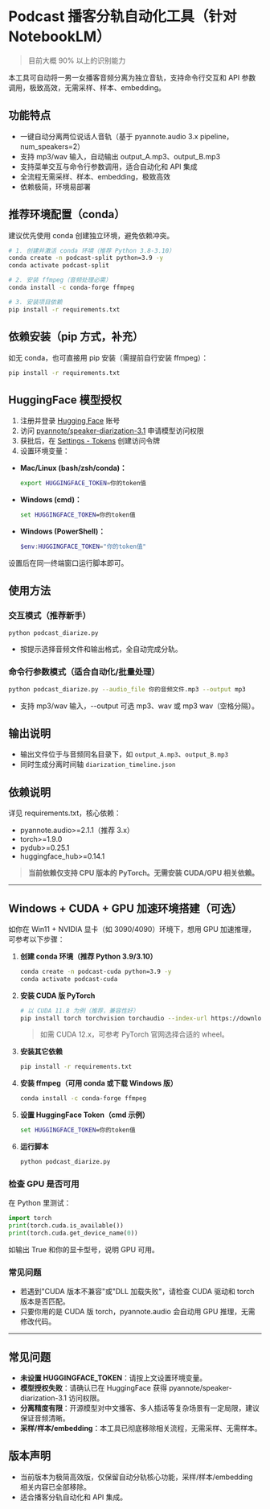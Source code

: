 # Podcast 播客分轨自动化工具（针对 NotebookLM）

> 目前大概 90% 以上的识别能力

本工具可自动将一男一女播客音频分离为独立音轨，支持命令行交互和 API 参数调用，极致高效，无需采样、样本、embedding。

## 功能特点

- 一键自动分离两位说话人音轨（基于 pyannote.audio 3.x pipeline，num_speakers=2）
- 支持 mp3/wav 输入，自动输出 output_A.mp3、output_B.mp3
- 支持菜单交互与命令行参数调用，适合自动化和 API 集成
- 全流程无需采样、样本、embedding，极致高效
- 依赖极简，环境易部署

## 推荐环境配置（conda）

建议优先使用 conda 创建独立环境，避免依赖冲突。

```bash
# 1. 创建并激活 conda 环境（推荐 Python 3.8-3.10）
conda create -n podcast-split python=3.9 -y
conda activate podcast-split

# 2. 安装 ffmpeg（音频处理必需）
conda install -c conda-forge ffmpeg

# 3. 安装项目依赖
pip install -r requirements.txt
```

## 依赖安装（pip 方式，补充）

如无 conda，也可直接用 pip 安装（需提前自行安装 ffmpeg）：

```bash
pip install -r requirements.txt
```

## HuggingFace 模型授权

1. 注册并登录 [Hugging Face](https://huggingface.co/) 账号
2. 访问 [pyannote/speaker-diarization-3.1](https://huggingface.co/pyannote/speaker-diarization-3.1) 申请模型访问权限
3. 获批后，在 [Settings - Tokens](https://huggingface.co/settings/tokens) 创建访问令牌
4. 设置环境变量：

- **Mac/Linux (bash/zsh/conda)：**
  ```bash
  export HUGGINGFACE_TOKEN=你的token值
  ```
- **Windows (cmd)：**
  ```cmd
  set HUGGINGFACE_TOKEN=你的token值
  ```
- **Windows (PowerShell)：**
  ```powershell
  $env:HUGGINGFACE_TOKEN="你的token值"
  ```

设置后在同一终端窗口运行脚本即可。

## 使用方法

### 交互模式（推荐新手）

```bash
python podcast_diarize.py
```

- 按提示选择音频文件和输出格式，全自动完成分轨。

### 命令行参数模式（适合自动化/批量处理）

```bash
python podcast_diarize.py --audio_file 你的音频文件.mp3 --output mp3
```

- 支持 mp3/wav 输入，--output 可选 mp3、wav 或 mp3 wav（空格分隔）。

## 输出说明

- 输出文件位于与音频同名目录下，如 `output_A.mp3`、`output_B.mp3`
- 同时生成分离时间轴 `diarization_timeline.json`

## 依赖说明

详见 requirements.txt，核心依赖：

- pyannote.audio>=2.1.1（推荐 3.x）
- torch>=1.9.0
- pydub>=0.25.1
- huggingface_hub>=0.14.1

> **当前依赖仅支持 CPU 版本的 PyTorch。无需安装 CUDA/GPU 相关依赖。**

---

## Windows + CUDA + GPU 加速环境搭建（可选）

如你在 Win11 + NVIDIA 显卡（如 3090/4090）环境下，想用 GPU 加速推理，可参考以下步骤：

1. **创建 conda 环境（推荐 Python 3.9/3.10）**
   ```bash
   conda create -n podcast-cuda python=3.9 -y
   conda activate podcast-cuda
   ```
2. **安装 CUDA 版 PyTorch**
   ```bash
   # 以 CUDA 11.8 为例（推荐，兼容性好）
   pip install torch torchvision torchaudio --index-url https://download.pytorch.org/whl/cu118
   ```
   > 如需 CUDA 12.x，可参考 PyTorch 官网选择合适的 wheel。
3. **安装其它依赖**
   ```bash
   pip install -r requirements.txt
   ```
4. **安装 ffmpeg（可用 conda 或下载 Windows 版）**
   ```bash
   conda install -c conda-forge ffmpeg
   ```
5. **设置 HuggingFace Token（cmd 示例）**
   ```cmd
   set HUGGINGFACE_TOKEN=你的token值
   ```
6. **运行脚本**
   ```bash
   python podcast_diarize.py
   ```

### 检查 GPU 是否可用

在 Python 里测试：

```python
import torch
print(torch.cuda.is_available())
print(torch.cuda.get_device_name(0))
```

如输出 True 和你的显卡型号，说明 GPU 可用。

### 常见问题

- 若遇到"CUDA 版本不兼容"或"DLL 加载失败"，请检查 CUDA 驱动和 torch 版本是否匹配。
- 只要你用的是 CUDA 版 torch，pyannote.audio 会自动用 GPU 推理，无需修改代码。

---

## 常见问题

- **未设置 HUGGINGFACE_TOKEN**：请按上文设置环境变量。
- **模型授权失败**：请确认已在 HuggingFace 获得 pyannote/speaker-diarization-3.1 访问权限。
- **分离精度有限**：开源模型对中文播客、多人插话等复杂场景有一定局限，建议保证音频清晰。
- **采样/样本/embedding**：本工具已彻底移除相关流程，无需采样、无需样本。

## 版本声明

- 当前版本为极简高效版，仅保留自动分轨核心功能，采样/样本/embedding 相关内容已全部移除。
- 适合播客分轨自动化和 API 集成。
